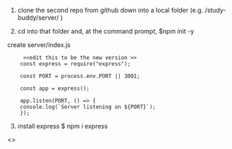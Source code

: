 
1. clone the second repo from github down into a local folder
(e.g.  /study-buddy/server/   )

2. cd into that folder and, at the command prompt,
      $npm init -y 

create server/index.js
         
         <<edit this to be the new version >>
        const express = require("express");

        const PORT = process.env.PORT || 3001;

        const app = express();

        app.listen(PORT, () => {
        console.log(`Server listening on ${PORT}`);
        });

3. install express
     $ npm i express


<<add in steps >>